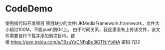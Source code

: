 # CodeDemo
使用纯代码开发项目
项目缺少的文件IJKMediaFramework.framework，文件大小超过100M，不能push到Git上。
由于时间关系，我这里没有上传该文件，该文件需要自行下载并添加到项目中。链接:https://pan.baidu.com/s/16zuYxCNFqBo3iGTNjYb6tA 密码:7j32
